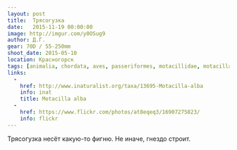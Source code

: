 ```yaml
---
layout: post
title:  Трясогузка
date:   2015-11-19 00:00:00
image: http://imgur.com/y0OSug9
author: Д.Г.
gear: 70D / 55-250mm
shoot_date: 2015-05-10
location: Красногорск
tags: [animalia, chordata, aves, passeriformes, motacillidae, motacilla, motacilla alba]
links:
  -
    href: http://www.inaturalist.org/taxa/13695-Motacilla-alba
    info: inat
    title: Motacilla alba
  -
    href: https://www.flickr.com/photos/at8eqeq3/16907275823/
    info: flickr
---
```


Трясогузка несёт какую-то фигню. Не иначе, гнездо строит.
